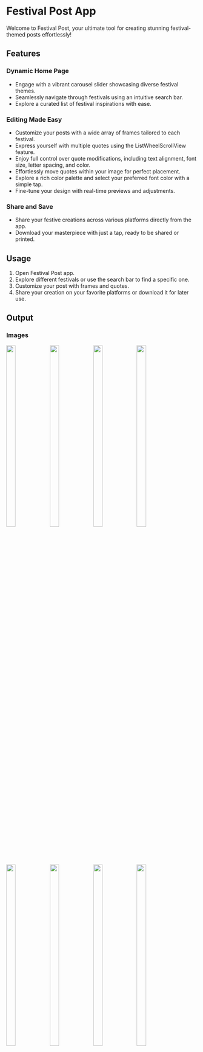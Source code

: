 # Festival Post App

Welcome to Festival Post, your ultimate tool for creating stunning festival-themed posts effortlessly!

## Features

### Dynamic Home Page
- Engage with a vibrant carousel slider showcasing diverse festival themes.
- Seamlessly navigate through festivals using an intuitive search bar.
- Explore a curated list of festival inspirations with ease.

### Editing Made Easy
- Customize your posts with a wide array of frames tailored to each festival.
- Express yourself with multiple quotes using the ListWheelScrollView feature.
- Enjoy full control over quote modifications, including text alignment, font size, letter spacing, and color.
- Effortlessly move quotes within your image for perfect placement.
- Explore a rich color palette and select your preferred font color with a simple tap.
- Fine-tune your design with real-time previews and adjustments.

### Share and Save
- Share your festive creations across various platforms directly from the app.
- Download your masterpiece with just a tap, ready to be shared or printed.

## Usage
1. Open Festival Post app.
2. Explore different festivals or use the search bar to find a specific one.
3. Customize your post with frames and quotes.
4. Share your creation on your favorite platforms or download it for later use.

## Output

### Images

<p>
  <img src = "https://github.com/Jenish5571/Flutter/assets/132265451/86448e52-ec74-4f63-a56c-d8de81a169d7" width=22% height=35% >

  
  <img  src = "https://github.com/Jenish5571/Flutter/assets/132265451/218084a0-ea5b-4ca6-aaff-72fa97e0a028" width=22% height=35% >

  
  <img  src = "https://github.com/Jenish5571/Flutter/assets/132265451/1c463bbd-4e88-462b-b832-32ab974c39c1" width=22% height=35% >
  
  <img  src = "https://github.com/Jenish5571/Flutter/assets/132265451/8ff87a4a-ddcb-4c23-937b-45c6e6a06e6d" width=22% height=35% >


  <img  src = "https://github.com/Jenish5571/Flutter/assets/132265451/73fd4e53-0188-4d43-980f-636dc08d4f3e" width=22% height=35% >

  
  <img  src = "https://github.com/Jenish5571/Flutter/assets/132265451/dd5a90ba-b555-460b-b293-3668daa9d7a0" width=22% height=35% >

  
  <img  src = "https://github.com/Jenish5571/Flutter/assets/132265451/303541fa-acea-45c9-a67b-cec841276850" width=22% height=35% >

  
  <img  src = "https://github.com/Jenish5571/Flutter/assets/132265451/ee097c7f-a525-4977-bed8-6a4fb162e6b5" width=22% height=35% >

  
</p>
